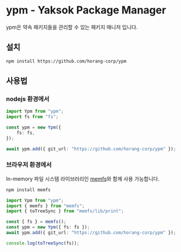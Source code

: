 # ypm - Yaksok Package Manager

ypm은 약속 패키지들을 관리할 수 있는 패키지 매니저 입니다.

## 설치

```bash
npm install https://github.com/horang-corp/ypm
```

## 사용법

### nodejs 환경에서

```ts
import Ypm from "ypm";
import fs from "fs";

const ypm = new Ypm({
	fs: fs,
});

await ypm.add({ git_url: "https://github.com/horang-corp/ypm" });
```

### 브라우저 환경에서

In-memory 파일 시스템 라이브러리인
[memfs](https://github.com/streamich/memfs/tree/master)와 함께 사용 가능합니다.

```bash
npm install memfs
```

```ts
import Ypm from "ypm";
import { memfs } from "memfs";
import { toTreeSync } from "memfs/lib/print";

const { fs } = memfs();
const ypm = new Ypm({ fs: fs });
await ypm.add({ git_url: "https://github.com/horang-corp/ypm" });

console.log(toTreeSync(fs));
```
